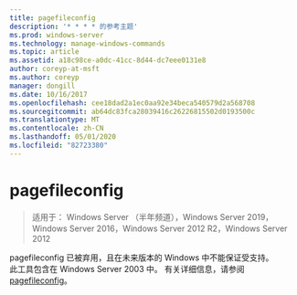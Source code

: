 ```yaml
---
title: pagefileconfig
description: '* * * * 的参考主题'
ms.prod: windows-server
ms.technology: manage-windows-commands
ms.topic: article
ms.assetid: a18c98ce-a0dc-41cc-8d44-dc7eee0131e8
author: coreyp-at-msft
ms.author: coreyp
manager: dongill
ms.date: 10/16/2017
ms.openlocfilehash: cee18dad2a1ec0aa92e34beca540579d2a568708
ms.sourcegitcommit: ab64dc83fca28039416c26226815502d0193500c
ms.translationtype: MT
ms.contentlocale: zh-CN
ms.lasthandoff: 05/01/2020
ms.locfileid: "82723380"
---
```

# <a name="pagefileconfig"></a>pagefileconfig

> 适用于： Windows Server （半年频道），Windows Server 2019，Windows Server 2016，Windows Server 2012 R2，Windows Server 2012

pagefileconfig 已被弃用，且在未来版本的 Windows 中不能保证受支持。  
此工具包含在 Windows Server 2003 中。 有关详细信息，请参阅[pagefileconfig](https://technet.microsoft.com/library/cc772827.aspx)。  
